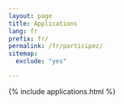 ```yaml
---
layout: page
title: Applications
lang: fr
prefix: fr/
permalink: /fr/participez/
sitemap:
  exclude: "yes"

---
```


{% include applications.html %}